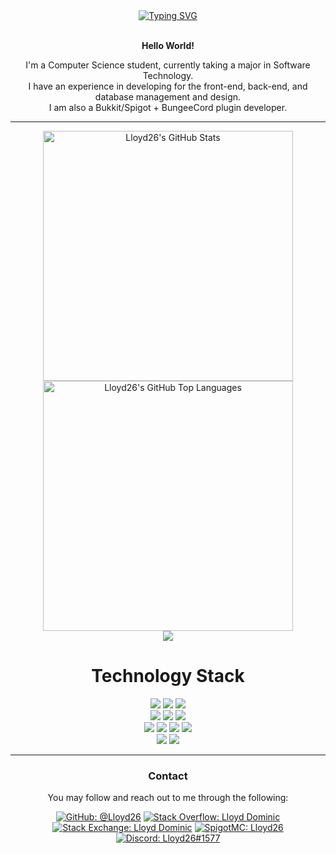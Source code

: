 <div align="center">
  <a href="https://git.io/typing-svg">
    <img src="https://readme-typing-svg.herokuapp.com?font=Jetbrains+Mono&weight=100&pause=1000&color=00FF00&background=00000088&center=true&vCenter=true&random=false&width=500&height=100&separator=%3D&lines=%3Ch1%3EHello+World!%3C%2Fh1%3E%3DSystem.out.println(%22Hello+World!%22);%3Dprintf(%22Hello+World!%22);%3Dstd%3A%3Acout+%3C%3C+%22Hello+World!%22;%3DConsole.WriteLine(%22Hello+World!%22);%3Dconsole.log(%22Hello+World!%22);" alt="Typing SVG">
  </a>
  <br>
  <br>
  <p><b>Hello World!</b></p>
  <p>I'm a Computer Science student, currently taking a major in Software Technology.<br>I have an experience in developing for the front-end, back-end, and database management and design.<br>I am also a Bukkit/Spigot + BungeeCord plugin developer.</p>
</div>

<hr />

<div align="center">
<a href="https://github.com/anuraghazra/github-readme-stats">
<img width="400" src="https://github-readme-stats.vercel.app/api?username=Lloyd26&hide=issues&show_icons=true&theme=gruvbox&hide_border=true&card_width=450&line_height=24" alt="Lloyd26's GitHub Stats">
</a>
<a href="https://github.com/anuraghazra/github-readme-stats">
<img width="400" src="https://github-readme-stats.vercel.app/api/top-langs/?username=Lloyd26&layout=compact&show_icons=true&theme=gruvbox&hide_border=true&card_width=450" alt="Lloyd26's GitHub Top Languages">
</a>
</div>
<div align="center">
  <img src="https://github-profile-trophy.vercel.app/?username=Lloyd26&rank=SSS,SS,S,AAA,AA,A&column=-1&margin-w=4&theme=gruvbox&no-frame=true">
</div>

<h1 align="center">Technology Stack</h1>

<div align="center">
<!-- HTML, CSS, JavaScript -->
<div>
<span><img src="https://img.shields.io/badge/html-HTML?style=for-the-badge&logo=html5&logoColor=%23FFFFFF&labelColor=%23E34F26&color=%23B01C03"></span>
<span><img src="https://img.shields.io/badge/css-CSS?style=for-the-badge&logo=css3&logoColor=%23FFFFFF&labelColor=%231572B6&color=%23024083"></span>
<span><img src="https://img.shields.io/badge/javascript-Javascript?style=for-the-badge&logo=javascript&logoColor=%23FFFFFF&labelColor=%23F7DF1E&color=%23C4AC0B"></span>
</div>

<!-- Bootstrap, jQuery, Handlebars -->
<div>
<span><img src="https://img.shields.io/badge/bootstrap-Bootstrap?style=for-the-badge&logo=bootstrap&logoColor=%23FFFFFF&labelColor=%237952B3&color=%23462080"></span>
<span><img src="https://img.shields.io/badge/jquery-jQuery?style=for-the-badge&logo=jquery&logoColor=%23FFFFFF&labelColor=%230769AD&color=%2304367A"></span>
<span><img src="https://img.shields.io/badge/handlebars-Handlebars?style=for-the-badge&logo=handlebars.js&logoColor=%23FFFFFF&labelColor=%23333333&color=%23000000"></span>
</div>

<!-- PHP, MySQL, MongoDB, Node.js -->
<div>
<span><img src="https://img.shields.io/badge/php-PHP?style=for-the-badge&logo=php&logoColor=%23FFFFFF&labelColor=%23777BB4&color=%23444881"></span>
<span><img src="https://img.shields.io/badge/mysql-MySQL?style=for-the-badge&logo=mysql&logoColor=%23FFFFFF&labelColor=%234479A1&color=%23114670"></span>
<span><img src="https://img.shields.io/badge/mongodb-MongoDB?style=for-the-badge&logo=mongodb&logoColor=%23FFFFFF&labelColor=%2347A248&color=%23147015"></span>
<span><img src="https://img.shields.io/badge/node.js-Nodejs?style=for-the-badge&logo=node.js&logoColor=%23FFFFFF&labelColor=%23339933&color=%23006600"></span>
</div>

<!-- Java, C -->
<div>
<span><img src="https://img.shields.io/badge/java-Java?style=for-the-badge&logo=openjdk&logoColor=%23FFFFFF&labelColor=%23437291&color=%23104060"></span>
<span><img src="https://img.shields.io/badge/c-C?style=for-the-badge&logo=c&logoColor=%23FFFFFF&labelColor=%23A8B9CC&color=%23758699"></span>
</div>

</div>

<hr />

<div align="center">
<h3>Contact</h3>
<p>You may follow and reach out to me through the following:</p>
<div>
<span><a href="https://github.com/Lloyd26"><img src="https://img.shields.io/badge/GitHub-%40Lloyd26-default?style=flat-square&logo=github&logoColor=%23FFFFFF&labelColor=%23181717&color=%23050303" alt="GitHub: @Lloyd26"></a></span>
<span><a href="https://stackoverflow.com/users/4942925/lloyd-dominic"><img src="https://img.shields.io/badge/Stack%20Overflow-Lloyd%20Dominic-default?style=flat-square&logo=stack%20overflow&logoColor=%23FFFFFF&labelColor=%23F58025&color=%23C25002" alt="Stack Overflow: Lloyd Dominic"></a></span>
<span><a href="https://stackexchange.com/users/6370328/lloyd-dominic"><img src="https://img.shields.io/badge/Stack%20Exchange-Lloyd%20Dominic-default?style=flat-square&logo=stack%20exchange&logoColor=%23FFFFFF&labelColor=%231E5397&color=%230B2064" alt="Stack Exchange: Lloyd Dominic"></a></span>
<span><a href="https://www.spigotmc.org/members/lloyd26.1258235/"><img src="https://img.shields.io/badge/SpigotMC-Lloyd26-default?style=flat-square&logo=spigotmc&logoColor=%23FFFFFF&labelColor=%23ED8106&color=%23BA5003" alt="SpigotMC: Lloyd26"></a></span>
<span><a href="https://discord.com/"><img src="https://img.shields.io/badge/Discord-Lloyd26%231577-default?style=flat-square&logo=discord&logoColor=%23FFFFFF&labelColor=%235865F2&color=%232532C0" alt="Discord: Lloyd26#1577"></a></span>
</div>
</div>
